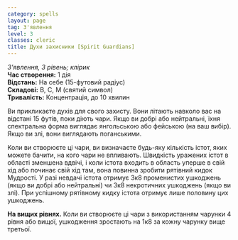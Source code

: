 ```yaml
---
category: spells
layout: page
tag: З'явлення
level: 3
classes: cleric
title: Духи захисники [Spirit Guardians]
---
```


_З'явлення, 3 рівень; клірик_    
**Час створення:** 1 дія    
**Відстань:** На себе (15-футовий радіус)    
**Складові:** В, С, М (святий символ)    
**Тривалість:** Концентрація, до 10 хвилин    

Ви прикликаєте духів для свого захисту. Вони літають навколо вас на відстані 15 футів, поки діють чари. Якщо ви добрі або нейтральні, їхня спектральна форма виглядає янгольською або фейською (на ваш вибір). Якщо ви злі, вони виглядають поганськими.    

Коли ви створюєте ці чари, ви визначаєте будь-яку кількість істот, яких можете бачити, на кого чари не впливають. Швидкість уражених істот в області зменшена вдвічі, і коли істота входить в область уперше в свій хід або починає свій хід там, вона повинна зробити рятівний кидок Мудрості. У разі невдачі істота отримує 3к8 променистих ушкоджень (якщо ви добрі або нейтральні) чи 3к8 некротичних ушкоджень (якщо ви злі). При успішному рятівному кидку істота отримує лише половину цих ушкоджень.   

**На вищих рівнях.** Коли ви створюєте ці чари з використанням чарунки 4 рівня або вищої, ушкодження зростають на 1к8 за кожну чарунку вище третьої. 
